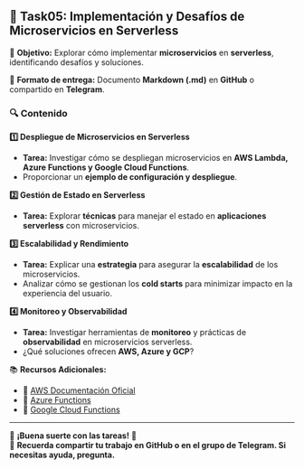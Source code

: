 ## 🚀 Task05: Implementación y Desafíos de Microservicios en Serverless  

📌 **Objetivo:** Explorar cómo implementar **microservicios** en **serverless**, identificando desafíos y soluciones.  

📂 **Formato de entrega:** Documento **Markdown (.md)** en **GitHub** o compartido en **Telegram**.  

### 🔍 Contenido  

 **1️⃣ Despliegue de Microservicios en Serverless**  
- **Tarea:** Investigar cómo se despliegan microservicios en **AWS Lambda, Azure Functions y Google Cloud Functions**.  
- Proporcionar un **ejemplo de configuración y despliegue**.  

 **2️⃣ Gestión de Estado en Serverless**  
- **Tarea:** Explorar **técnicas** para manejar el estado en **aplicaciones serverless** con microservicios.  

 **3️⃣ Escalabilidad y Rendimiento**  
- **Tarea:** Explicar una **estrategia** para asegurar la **escalabilidad** de los microservicios.  
- Analizar cómo se gestionan los **cold starts** para minimizar impacto en la experiencia del usuario.  

 **4️⃣ Monitoreo y Observabilidad**  
- **Tarea:** Investigar herramientas de **monitoreo** y prácticas de **observabilidad** en microservicios serverless.  
- ¿Qué soluciones ofrecen **AWS, Azure y GCP**?  

📚 **Recursos Adicionales:**  
- 🔗 [AWS Documentación Oficial](https://aws.amazon.com/es/)  
- 🔗 [Azure Functions](https://azure.microsoft.com/es-es/products/functions/)  
- 🔗 [Google Cloud Functions](https://cloud.google.com/functions/)  

---

🎯 **¡Buena suerte con las tareas!** 🚀  
💬 **Recuerda compartir tu trabajo en GitHub o en el grupo de Telegram. Si necesitas ayuda, pregunta.** 